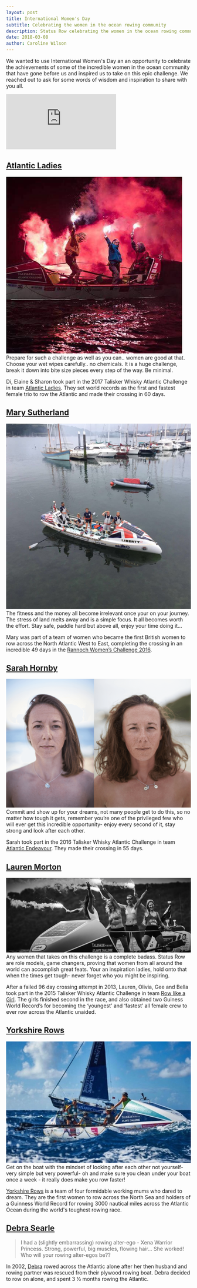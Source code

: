 ```yaml
---
layout: post
title: International Women's Day
subtitle: Celebrating the women in the ocean rowing community
description: Status Row celebrating the women in the ocean rowing community for International Women's Day.
date: 2018-03-08
author: Caroline Wilson
---
```

[rwc]: https://rannochwomenschallenge.com/
[ae]: https://www.facebook.com/AtlanticEndeavour15/
[rlag]: http://www.rowlikeagirl.uk/
[deb]: hhttps://www.debrasearle.com/
[yr]: http://www.yorkshirerows.com/
[al]: http://atlanticladies.co/team/
[lm]: https://www.laurenbethmorton.com/

We wanted to use International Women's Day an an opportunity to celebrate the achievements of some of the incredible women in the ocean community that have gone before us and inspired us to take on this epic challenge. We reached out to ask for some words of wisdom and inspiration to share with you all.

<div class="video">
  <iframe src="https://www.youtube.com/embed/xrEljXwkcIA" frameborder="0" allow="autoplay; encrypted-media" allowfullscreen></iframe>
</div>

## [Atlantic Ladies][al]
<div class="IWD__Card">
  <div class="IWD__Card--image">
    <img alt="Atlantic Ladies" src="/assets/images/blogs/international_womens_day/atlantic_ladies.jpg" />
  </div>
  <div class="IWD__Card--quote">
    Prepare for such a challenge as well as you can.. women are good at that. Choose your wet wipes carefully.. no chemicals. It is a huge challenge, break it down into bite size pieces every step of the way. Be minimal.
  </div>
</div>


Di, Elaine & Sharon took part in the 2017 Talisker Whisky Atlantic Challenge in team [Atlantic Ladies][al]. They set world records as the first and fastest female trio to row the Atlantic and made their crossing in 60 days.

## [Mary Sutherland][rwc]

<div class="IWD__Card">
  <div class="IWD__Card--image">
    <img alt="Mary Sutherland" src="/assets/images/blogs/international_womens_day/rannoch_womens_challenge.JPG" />
  </div>
  <div class="IWD__Card--quote">
    The fitness and the money all become irrelevant once your on your journey. The stress of land melts away and is a simple focus. It all becomes worth the effort. Stay safe, paddle hard but above all, enjoy your time doing it...
  </div>
</div>


Mary was part of a team of women who became the first British women to row across the North Atlantic West to East, completing the crossing in an incredible 49 days in the [Rannoch Women’s Challenge 2016][rwc].

## [Sarah Hornby][ae]

<div class="IWD__Card">
  <div class="IWD__Card--image">
    <img alt="Sarah Hornby" src="/assets/images/blogs/international_womens_day/sarah_hornby.png" />
  </div>
  <div class="IWD__Card--quote">
    Commit and show up for your dreams, not many people get to do this, so no matter how tough it gets, remember you’re one of the privileged few who will ever get this incredible opportunity- enjoy every second of it, stay strong and look after each other.
  </div>
</div>


Sarah took part in the 2016 Talisker Whisky Atlantic Challenge in team [Atlantic Endeavour][ae]. They made their crossing in 55 days.

## [Lauren Morton][lm]
<div class="IWD__Card">
  <div class="IWD__Card--image">
    <img alt="Lauren Morton" src="/assets/images/blogs/international_womens_day/row_like_a_girl.jpg" />
  </div>
  <div class="IWD__Card--quote">
    Any women that takes on this challenge is a complete badass. Status Row are role models, game changers, proving that women from all around the world can accomplish great feats. Your an inspiration ladies, hold onto that when the times get tough- never forget who you might be inspiring.
  </div>
</div>

 After a failed 96 day crossing attempt in 2013, Lauren, Olivia, Gee and Bella took part in the 2015 Talisker Whisky Atlantic Challenge in team [Row like a Girl][rlag]. The girls finished second in the race, and also obtained two Guiness World Record’s for becoming the ‘youngest’ and ‘fastest’ all female crew to ever row across the Atlantic unaided.

## [Yorkshire Rows][yr]
<div class="IWD__Card">
  <div class="IWD__Card--image">
    <img alt="Yorkshire Rows" src="/assets/images/blogs/international_womens_day/yorkshire_rows.JPG" />
  </div>
  <div class="IWD__Card--quote">
    Get on the boat with the mindset of looking after each other not yourself- very simple but very powerful- oh and make sure you clean under your boat once a week - it really does make you row faster!
  </div>
</div>


[Yorkshire Rows][yr] is a team of four formidable working mums who dared to dream. They are the first women to row across the North Sea and holders of a Guinness World Record for rowing 3000 nautical miles across the Atlantic Ocean during the world's toughest rowing race.


## [Debra Searle][deb]
<blockquote>I had a (slightly embarrassing) rowing alter-ego - Xena Warrior Princess.  Strong, powerful, big muscles, flowing hair... She worked!  Who will your rowing alter-egos be??</blockquote>

 In 2002, [Debra][deb] rowed across the Atlantic alone after her then husband and rowing partner was rescued from their plywood rowing boat.  Debra decided to row on alone, and spent 3 ½ months rowing the Atlantic.
